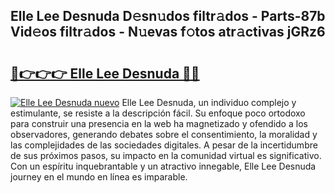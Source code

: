 ## Elle Lee Desnuda D𝚎sn𝚞dos filtr𝚊dos - Parts-87b Vid𝚎os filtr𝚊dos - N𝚞evas f𝚘tos atr𝚊ctivas jGRz6

# <h2><a href="http://mbapky4.tromn.icu/?c=Elle+Lee+Desnuda">🔗👉👉👉 Elle Lee Desnuda 🔗🔗</a></h2>

[![Elle Lee Desnuda nuevo](https://i.imgur.com/pEAQMta.gif)](http://mbapky4.tromn.icu/?c=Elle+Lee+Desnuda)
Elle Lee Desnuda, un individuo complejo y estimulante, se resiste a la descripción fácil. Su enfoque poco ortodoxo para construir una presencia en la web ha magnetizado y ofendido a los observadores, generando debates sobre el consentimiento, la moralidad y las complejidades de las sociedades digitales. A pesar de la incertidumbre de sus próximos pasos, su impacto en la comunidad virtual es significativo. Con un espíritu inquebrantable y un atractivo innegable, Elle Lee Desnuda journey en el mundo en línea es imparable.
